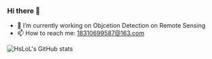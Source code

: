 ### Hi there 👋

<!--
**HsLOL/HsLoL** is a ✨ _special_ ✨ repository because its `README.md` (this file) appears on your GitHub profile.

Here are some ideas to get you started:

- 🌱 I’m currently learning ...
- 👯 I’m looking to collaborate on ...
- 🤔 I’m looking for help with ...
- 💬 Ask me about ...

- 😄 Pronouns: ...
- ⚡ Fun fact: ...
-->

- 🔭 I’m currently working on Objcetion Detection on Remote Sensing
- 📫 How to reach me: 18310699587@163.com


![HsLoL's GitHub stats](https://github-readme-stats.vercel.app/api?username=HsLoL&show_icons=true&theme=tokyonight)
